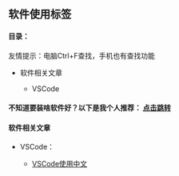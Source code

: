 ## 软件使用标签 ##

#### 目录： ####
友情提示：电脑Ctrl+F查找，手机也有查找功能

* 软件相关文章

    * VSCode

#### 不知道要装啥软件好？以下是我个人推荐： [点击跳转](/blog/软件使用/软件推荐.html)  ####

#### 软件相关文章 ####

* VSCode：

    * [VSCode使用中文](/blog/软件使用/VSCode使用中文.html)